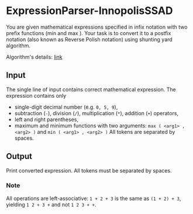 # ExpressionParser-InnopolisSSAD

You are given mathematical expressions specified in infix notation with two prefix functions (min
 and max
). Your task is to convert it to a postfix notation (also known as Reverse Polish notation) using shunting yard algorithm.

Algorithm's details: [link](https://ru.wikipedia.org/wiki/%D0%90%D0%BB%D0%B3%D0%BE%D1%80%D0%B8%D1%82%D0%BC_%D1%81%D0%BE%D1%80%D1%82%D0%B8%D1%80%D0%BE%D0%B2%D0%BE%D1%87%D0%BD%D0%BE%D0%B9_%D1%81%D1%82%D0%B0%D0%BD%D1%86%D0%B8%D0%B8)

## Input
The single line of input contains correct mathematical expression. The expression contains only

- single-digit decimal number (e.g. `0, 5, 9`),
- subtraction (`-`), division (`/`), multiplication (`*`), addition (`+`) operators,
- left and right parentheses,
- maximum and minimum functions with two arguments: `max ( <arg1> , <arg2> )` and `min ( <arg1> , <arg2> )`
All tokens are separated by spaces.

## Output
Print converted expression. All tokens must be separated by spaces.

### Note
All operations are left-associative: `1 + 2 + 3` is the same as `(1 + 2) + 3`, yielding `1 2 + 3 +` and not `1 2 3 + +`.
